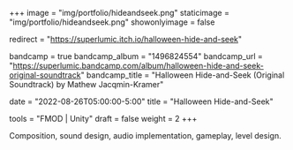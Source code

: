 +++
image = "img/portfolio/hideandseek.png"
staticimage = "img/portfolio/hideandseek.png"
showonlyimage = false

redirect = "https://superlumic.itch.io/halloween-hide-and-seek"

bandcamp = true
bandcamp_album = "1496824554"
bandcamp_url = "https://superlumic.bandcamp.com/album/halloween-hide-and-seek-original-soundtrack"
bandcamp_title = "Halloween Hide-and-Seek (Original Soundtrack) by Mathew Jacqmin-Kramer"

date = "2022-08-26T05:00:00-5:00"
title = "Halloween Hide-and-Seek"

tools = "FMOD | Unity"
draft = false
weight = 2
+++

Composition, sound design, audio implementation, gameplay, level design.